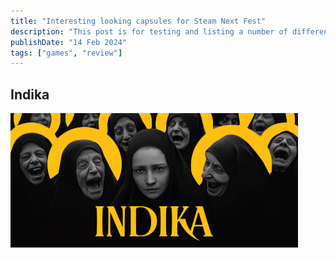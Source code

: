 ```yaml
---
title: "Interesting looking capsules for Steam Next Fest"
description: "This post is for testing and listing a number of different markdown elements"
publishDate: "14 Feb 2024"
tags: ["games", "review"]
---
```



## Indika

![Indika game capsule](./indika.jpg)
